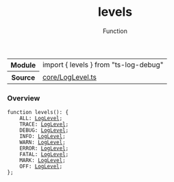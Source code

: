 <header class="symbol-info-header">    <h1 id="levels">levels</h1>    <label class="symbol-info-type-label function">Function</label>      </header>
<section class="symbol-info">      <table class="is-full-width">        <tbody>        <tr>          <th>Module</th>          <td>            <div class="lang-typescript">                <span class="token keyword">import</span> { levels }                 <span class="token keyword">from</span>                 <span class="token string">"ts-log-debug"</span>                            </div>          </td>        </tr>        <tr>          <th>Source</th>          <td>            <a href="https://github.com/romakita/log-debug/blob/v4.0.2/src/core/LogLevel.ts#L0-L0">                core/LogLevel.ts            </a>        </td>        </tr>                </tbody>      </table>    </section>

### Overview

<pre><code class="typescript-lang">function <span class="token function">levels</span><span class="token punctuation">(</span><span class="token punctuation">)</span><span class="token punctuation">:</span> <span class="token punctuation">{</span>
    ALL<span class="token punctuation">:</span> <a href="#api/common/core/loglevel"><span class="token">LogLevel</span></a><span class="token punctuation">;</span>
    TRACE<span class="token punctuation">:</span> <a href="#api/common/core/loglevel"><span class="token">LogLevel</span></a><span class="token punctuation">;</span>
    DEBUG<span class="token punctuation">:</span> <a href="#api/common/core/loglevel"><span class="token">LogLevel</span></a><span class="token punctuation">;</span>
    INFO<span class="token punctuation">:</span> <a href="#api/common/core/loglevel"><span class="token">LogLevel</span></a><span class="token punctuation">;</span>
    WARN<span class="token punctuation">:</span> <a href="#api/common/core/loglevel"><span class="token">LogLevel</span></a><span class="token punctuation">;</span>
    ERROR<span class="token punctuation">:</span> <a href="#api/common/core/loglevel"><span class="token">LogLevel</span></a><span class="token punctuation">;</span>
    FATAL<span class="token punctuation">:</span> <a href="#api/common/core/loglevel"><span class="token">LogLevel</span></a><span class="token punctuation">;</span>
    MARK<span class="token punctuation">:</span> <a href="#api/common/core/loglevel"><span class="token">LogLevel</span></a><span class="token punctuation">;</span>
    OFF<span class="token punctuation">:</span> <a href="#api/common/core/loglevel"><span class="token">LogLevel</span></a><span class="token punctuation">;</span>
<span class="token punctuation">}</span><span class="token punctuation">;</span>
</code></pre>
